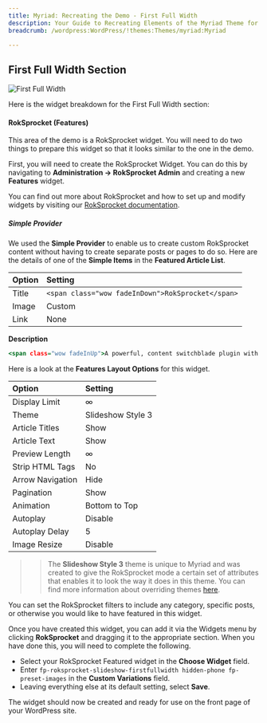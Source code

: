 ```yaml
---
title: Myriad: Recreating the Demo - First Full Width
description: Your Guide to Recreating Elements of the Myriad Theme for WordPress
breadcrumb: /wordpress:WordPress/!themes:Themes/myriad:Myriad

---
```


First Full Width Section
-----

![First Full Width](assets/demo_4.jpeg)

Here is the widget breakdown for the First Full Width section:

#### RokSprocket (Features)

This area of the demo is a RokSprocket widget. You will need to do two things to prepare this widget so that it looks similar to the one in the demo.

First, you will need to create the RokSprocket Widget. You can do this by navigating to **Administration -> RokSprocket Admin** and creating a new **Features** widget.

You can find out more about RokSprocket and how to set up and modify widgets by visiting our [RokSprocket documentation](../../plugins/roksprocket).

##### Simple Provider

We used the **Simple Provider** to enable us to create custom RokSprocket content without having to create separate posts or pages to do so. Here are the details of one of the **Simple Items** in the **Featured Article List**.

| Option |                      Setting                      |
| :----- | :------------------------------------------------ |
| Title  | `<span class="wow fadeInDown">RokSprocket</span>` |
| Image  | Custom                                            |
| Link   | None                                              |

**Description**

~~~ .html
<span class="wow fadeInUp">A powerful, content switchblade plugin with multiple default layout modes and various theme variants, alongside its custom administrative interface. RokSprocket therefore, provides a quick and easy solution in delivering sophisticated content structures, with efficiency and style.</span>
~~~

Here is a look at the **Features Layout Options** for this widget.

|      Option      |      Setting      |
| :--------------- | :---------------- |
| Display Limit    | ∞                 |
| Theme            | Slideshow Style 3 |
| Article Titles   | Show              |
| Article Text     | Show              |
| Preview Length   | ∞                 |
| Strip HTML Tags  | No                |
| Arrow Navigation | Hide              |
| Pagination       | Show              |
| Animation        | Bottom to Top     |
| Autoplay         | Disable           |
| Autoplay Delay   | 5                 |
| Image Resize     | Disable           |

>> The **Slideshow Style 3** theme is unique to Myriad and was created to give the RokSprocket mode a certain set of attributes that enables it to look the way it does in this theme. You can find more information about overriding themes [here](../../plugins/roksprocket/layout_modes.md#custom-layout-theme-overrides).

You can set the RokSprocket filters to include any category, specific posts, or otherwise you would like to have featured in this widget.

Once you have created this widget, you can add it via the Widgets menu by clicking **RokSprocket** and dragging it to the appropriate section. When you have done this, you will need to complete the following.

* Select your RokSprocket Featured widget in the **Choose Widget** field.
* Enter `fp-roksprocket-slideshow-firstfullwidth hidden-phone fp-preset-images` in the **Custom Variations** field.
* Leaving everything else at its default setting, select **Save**.

The widget should now be created and ready for use on the front page of your WordPress site.

